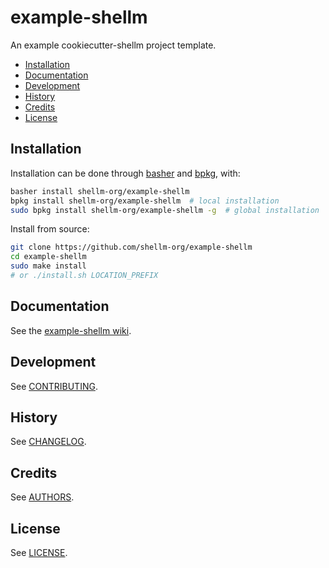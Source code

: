 # example-shellm
An example cookiecutter-shellm project template.

- [Installation](#installation)
- [Documentation](#documentation)
- [Development](#development)
- [History](#history)
- [Credits](#credits)
- [License](#license)

## Installation
Installation can be done through
[basher](https://github.com/basherpm/basher) and
[bpkg](https://github.com/bpkg/bpkg), with:
```bash
basher install shellm-org/example-shellm
bpkg install shellm-org/example-shellm  # local installation
sudo bpkg install shellm-org/example-shellm -g  # global installation
```

Install from source:
```bash
git clone https://github.com/shellm-org/example-shellm
cd example-shellm
sudo make install
# or ./install.sh LOCATION_PREFIX
```

## Documentation
See the [example-shellm wiki](https://github.com/shellm-org/example-shellm/wiki).

## Development
See [CONTRIBUTING](CONTRIBUTING.md).

## History
See [CHANGELOG](CHANGELOG.md).

## Credits
See [AUTHORS](AUTHORS.md).

## License
See [LICENSE](LICENSE).
